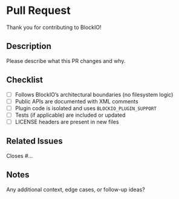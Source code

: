 # Pull Request

Thank you for contributing to BlockIO!

## Description

Please describe what this PR changes and why.

## Checklist

- [ ] Follows BlockIO’s architectural boundaries (no filesystem logic)
- [ ] Public APIs are documented with XML comments
- [ ] Plugin code is isolated and uses `BLOCKIO_PLUGIN_SUPPORT`
- [ ] Tests (if applicable) are included or updated
- [ ] LICENSE headers are present in new files

## Related Issues

Closes #…

## Notes

Any additional context, edge cases, or follow-up ideas?

